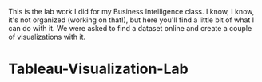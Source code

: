 This is the lab work I did for my Business Intelligence class. I know, I know, it's not organized (working on that!), but here you'll find a little bit of what I can do with it. We were asked to find a dataset online and create a couple of visualizations with it.

# Tableau-Visualization-Lab
